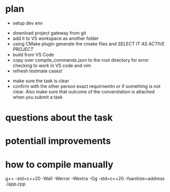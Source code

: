 
# plan

- setup dev env
 * download project gateway from git 
 * add it to VS workspace as another folder
 * using CMake plugin generate the cmake files and *SELECT IT AS ACTIVE PROJECT*
 * build from VS Code
 * copy over compile_commands.json to the root directory for error checking to work in VS code and vim
 * refresh testmate cases!
- make sure the task is clear
- confirm with the other person exact requirnemtn or if something is not clear. Also make sure that outcome of the converstation is attached when you submit a task

# questions about the task

# potentiall improvements

# how to compile manually

 g++ -std=c++20  -Wall -Werror -Wextra -Og -std=c++20 -fsanitize=address   ./app.cpp

